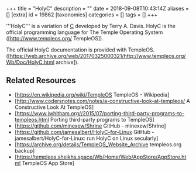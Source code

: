 +++
title = "HolyC"
description = ""
date = 2018-09-08T10:43:14Z
aliases = []
[extra]
id = 19862
[taxonomies]
categories = []
tags = []
+++


'''HolyC''' is a variation of [C](https://rosettacode.org/wiki/C) developed by Terry A. Davis. HolyC is the official programming language for The Temple Operating System ([http://www.templeos.org/ TempleOS]).

The official HolyC documentation is provided with TempleOS. ([https://web.archive.org/web/20170325000321/http://www.templeos.org/Wb/Doc/HolyC.html archive]).

## Related Resources
* [https://en.wikipedia.org/wiki/TempleOS TempleOS - Wikipedia]
* [http://www.codersnotes.com/notes/a-constructive-look-at-templeos/ A Constructive Look At TempleOS]
* [https://www.jwhitham.org//2015/07/porting-third-party-programs-to-templeos.html Porting third-party programs to TempleOS]
* [https://github.com/minexew/Shrine GitHub - minexew/Shrine]
* [https://github.com/jamesalbert/HolyC-for-Linux GitHub - jamesalbert/HolyC-for-Linux: run HolyC on Linux secularly]
* [https://archive.org/details/TempleOS_Website_Archive templeos.org backup]
* [https://templeos.sheikhs.space/Wb/Home/Web/AppStore/AppStore.html TempleOS App Store]
